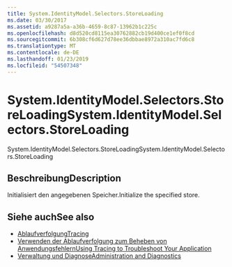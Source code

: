 ```yaml
---
title: System.IdentityModel.Selectors.StoreLoading
ms.date: 03/30/2017
ms.assetid: a9287a5a-a36b-4659-8c87-13962b1c225c
ms.openlocfilehash: d8d520cd8115ea30762882cb19d400ce1ef0f8cd
ms.sourcegitcommit: 6b308cf6d627d78ee36dbbae8972a310ac7fd6c8
ms.translationtype: MT
ms.contentlocale: de-DE
ms.lasthandoff: 01/23/2019
ms.locfileid: "54507348"
---
```

# <a name="systemidentitymodelselectorsstoreloading"></a><span data-ttu-id="9c9c7-102">System.IdentityModel.Selectors.StoreLoading</span><span class="sxs-lookup"><span data-stu-id="9c9c7-102">System.IdentityModel.Selectors.StoreLoading</span></span>
<span data-ttu-id="9c9c7-103">System.IdentityModel.Selectors.StoreLoading</span><span class="sxs-lookup"><span data-stu-id="9c9c7-103">System.IdentityModel.Selectors.StoreLoading</span></span>  
  
## <a name="description"></a><span data-ttu-id="9c9c7-104">Beschreibung</span><span class="sxs-lookup"><span data-stu-id="9c9c7-104">Description</span></span>  
 <span data-ttu-id="9c9c7-105">Initialisiert den angegebenen Speicher.</span><span class="sxs-lookup"><span data-stu-id="9c9c7-105">Initialize the specified store.</span></span>  
  
## <a name="see-also"></a><span data-ttu-id="9c9c7-106">Siehe auch</span><span class="sxs-lookup"><span data-stu-id="9c9c7-106">See also</span></span>
- [<span data-ttu-id="9c9c7-107">Ablaufverfolgung</span><span class="sxs-lookup"><span data-stu-id="9c9c7-107">Tracing</span></span>](../../../../../docs/framework/wcf/diagnostics/tracing/index.md)
- [<span data-ttu-id="9c9c7-108">Verwenden der Ablaufverfolgung zum Beheben von Anwendungsfehlern</span><span class="sxs-lookup"><span data-stu-id="9c9c7-108">Using Tracing to Troubleshoot Your Application</span></span>](../../../../../docs/framework/wcf/diagnostics/tracing/using-tracing-to-troubleshoot-your-application.md)
- [<span data-ttu-id="9c9c7-109">Verwaltung und Diagnose</span><span class="sxs-lookup"><span data-stu-id="9c9c7-109">Administration and Diagnostics</span></span>](../../../../../docs/framework/wcf/diagnostics/index.md)
